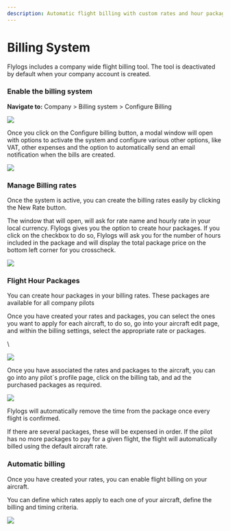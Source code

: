 ```yaml
---
description: Automatic flight billing with custom rates and hour packages
---
```


# Billing System

Flylogs includes a company wide flight billing tool. The tool is deactivated by default when your company account is created.

### Enable the billing system

**Navigate to:** Company > Billing system > Configure Billing

![](https://tawk.link/61f94bae9bd1f31184da67e3/kb/attachments/XUaNxRISrG.png)

Once you click on the Configure billing button, a modal window will open with options to activate the system and configure various other options, like VAT, other expenses and the option to automatically send an email notification when the bills are created.

![](https://tawk.link/61f94bae9bd1f31184da67e3/kb/attachments/ZwQD6uMOB0.png)

### Manage Billing rates

Once the system is active, you can create the billing rates easily by clicking the New Rate button.

The window that will open, will ask for rate name and hourly rate in your local currency. Flylogs gives you the option to create hour packages. If you click on the checkbox to do so, Flylogs will ask you for the number of hours included in the package and will display the total package price on the bottom left corner for you crosscheck.

![](https://tawk.link/61f94bae9bd1f31184da67e3/kb/attachments/AnE2LZKoqk.png)



### Flight Hour Packages

You can create hour packages in your billing rates. These packages are available for all company pilots

Once you have created your rates and packages, you can select the ones you want to apply for each aircraft, to do so, go into your aircraft edit page, and within the billing settings, select the appropriate rate or packages.

\


![](https://tawk.link/61f94bae9bd1f31184da67e3/kb/attachments/lEHBKSvk8g.png)

Once you have associated the rates and packages to the aircraft, you can go into any pilot´s profile page, click on the billing tab, and ad the purchased packages as required.

![](https://tawk.link/61f94bae9bd1f31184da67e3/kb/attachments/SlKkCaUCmx.png)

Flylogs will automatically remove the time from the package once every flight is confirmed.

If there are several packages, these will be expensed in order. If the pilot has no more packages to pay for a given flight, the flight will automatically billed using the default aircraft rate.



### Automatic billing

Once you have created your rates, you can enable flight billing on your aircraft.

You can define which rates apply to each one of your aircraft, define the billing and timing criteria.

![](https://tawk.link/61f94bae9bd1f31184da67e3/kb/attachments/DIxEAMVmep.png)
